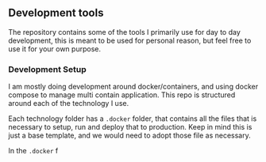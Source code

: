 ## Development tools

The repository contains some of the tools I primarily use for day to day
development, this is meant to be used for personal reason, but feel free to use
it for your own purpose.

### Development Setup

I am mostly doing development around docker/containers, and using docker compose
to manage multi contain application. This repo is structured around each of the
technology I use.

Each technology folder has a `.docker` folder, that contains all the files that
is necessary to setup, run and deploy that to production. Keep in mind this is
just a base template, and we would need to adopt those file as necessary.

In the `.docker` f
